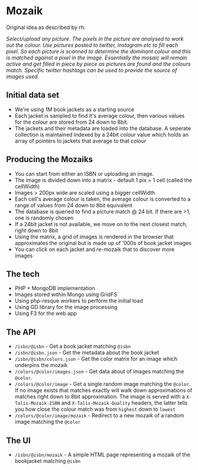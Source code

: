 Mozaik
======

Original idea as described by rh:

*Select/upload any picture. The pixels in the picture are analysed to work out the colour. Use pictures posted to twitter, instagram etc to fill each pixel. So each picture is scanned to determine the dominant colour and this is matched against a pixel in the image. Essentially the mosaic will remain active and get filled in piece by piece as pictures are found and the colours match. Specific twitter hashtags can be used to provide the source of images used.*

Initial data set
----------------

* We're using 1M book jackets as a starting source
* Each jacket is sampled to find it's average colour, then various values for the colour are stored from 24 down to 8bit.
* The jackets and their metadata are loaded into the database. A seperate collection is maintained indexed by a 24bit colour value which holds an array of pointers to jackets that average to that colour

Producing the Mozaiks
---------------------

* You can start from either an ISBN or uploading an image. 
* The image is divided down into a matrix - default 1 pix = 1 cell (called the cellWidth)
* Images > 200px wide are scaled using a bigger cellWidth
* Each cell's average colour is taken, the average colour is converted to a range of values from 24 down to 8bit equivalent
* The database is queried to find a picture match @ 24 bit. If there are >1, one is randomly chosen
* If a 24bit jacket is not available, we move on to the next closest match, right down to 8bit
* Using the matrix, a grid of images is rendered in the browser that approximates the original but is made up of '000s of book jacket images
* You can click on each jacket and re-mozaik that to discover more images

The tech
--------

* PHP + MongoDB implementation
* Images stored within Mongo using GridFS
* Using php-resque workers to perform the initial load
* Using GD library for the image processing
* Using F3 for the web app

The API
-------

* ```/isbn/@isbn``` - Get a book jacket matching `@isbn`
* ```/isbn/@isbn.json``` - Get the metadata about the book jacket
* ```/isbn/@isbn/colors.json``` - Get the color matrix for an image which underpins the mozaik
* ```/colors/@color/images.json``` - Get data about of images matching the `@color`. 
* ```/colors/@color/image``` - Get a single random image matching the `@color`. If no image exists that matches exactly will walk down approximations of matches right down to 8bit approximation. The image is served with a `X-Talis-Mozaik-ISBN` and `X-Talis-Mozaik-Quality` headers, the latter tells you how close the colour match was from `highest` down to `lowest`
* ```/colors/@color/image/mozaik``` - Redirect to a new mozaik of a random image matching the `@color`

The UI
------

* ```/isbn/@isbn/mozaik``` - A simple HTML page representing a mozaik of the bookjacket matching `@isbn` 
